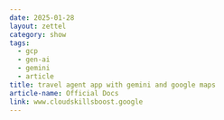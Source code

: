 ```yaml
---
date: 2025-01-28
layout: zettel
category: show
tags:
  - gcp
  - gen-ai
  - gemini
  - article
title: travel agent app with gemini and google maps
article-name: Official Docs
link: www.cloudskillsboost.google
---
```

